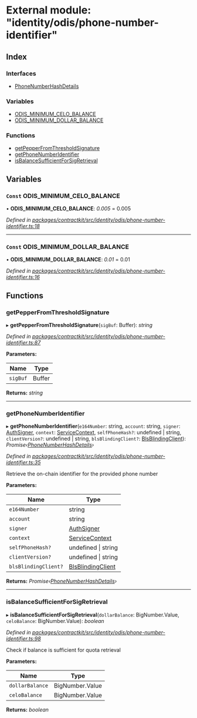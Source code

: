 # External module: "identity/odis/phone-number-identifier"

## Index

### Interfaces

* [PhoneNumberHashDetails](../interfaces/_identity_odis_phone_number_identifier_.phonenumberhashdetails.md)

### Variables

* [ODIS_MINIMUM_CELO_BALANCE](_identity_odis_phone_number_identifier_.md#const-odis_minimum_celo_balance)
* [ODIS_MINIMUM_DOLLAR_BALANCE](_identity_odis_phone_number_identifier_.md#const-odis_minimum_dollar_balance)

### Functions

* [getPepperFromThresholdSignature](_identity_odis_phone_number_identifier_.md#getpepperfromthresholdsignature)
* [getPhoneNumberIdentifier](_identity_odis_phone_number_identifier_.md#getphonenumberidentifier)
* [isBalanceSufficientForSigRetrieval](_identity_odis_phone_number_identifier_.md#isbalancesufficientforsigretrieval)

## Variables

### `Const` ODIS_MINIMUM_CELO_BALANCE

• **ODIS_MINIMUM_CELO_BALANCE**: *0.005* = 0.005

*Defined in [packages/contractkit/src/identity/odis/phone-number-identifier.ts:18](https://github.com/celo-org/celo-monorepo/blob/master/packages/contractkit/src/identity/odis/phone-number-identifier.ts#L18)*

___

### `Const` ODIS_MINIMUM_DOLLAR_BALANCE

• **ODIS_MINIMUM_DOLLAR_BALANCE**: *0.01* = 0.01

*Defined in [packages/contractkit/src/identity/odis/phone-number-identifier.ts:16](https://github.com/celo-org/celo-monorepo/blob/master/packages/contractkit/src/identity/odis/phone-number-identifier.ts#L16)*

## Functions

###  getPepperFromThresholdSignature

▸ **getPepperFromThresholdSignature**(`sigBuf`: Buffer): *string*

*Defined in [packages/contractkit/src/identity/odis/phone-number-identifier.ts:87](https://github.com/celo-org/celo-monorepo/blob/master/packages/contractkit/src/identity/odis/phone-number-identifier.ts#L87)*

**Parameters:**

Name | Type |
------ | ------ |
`sigBuf` | Buffer |

**Returns:** *string*

___

###  getPhoneNumberIdentifier

▸ **getPhoneNumberIdentifier**(`e164Number`: string, `account`: string, `signer`: [AuthSigner](_identity_odis_query_.md#authsigner), `context`: [ServiceContext](../interfaces/_identity_odis_query_.servicecontext.md), `selfPhoneHash?`: undefined | string, `clientVersion?`: undefined | string, `blsBlindingClient?`: [BlsBlindingClient](../interfaces/_identity_odis_bls_blinding_client_.blsblindingclient.md)): *Promise‹[PhoneNumberHashDetails](../interfaces/_identity_odis_phone_number_identifier_.phonenumberhashdetails.md)›*

*Defined in [packages/contractkit/src/identity/odis/phone-number-identifier.ts:35](https://github.com/celo-org/celo-monorepo/blob/master/packages/contractkit/src/identity/odis/phone-number-identifier.ts#L35)*

Retrieve the on-chain identifier for the provided phone number

**Parameters:**

Name | Type |
------ | ------ |
`e164Number` | string |
`account` | string |
`signer` | [AuthSigner](_identity_odis_query_.md#authsigner) |
`context` | [ServiceContext](../interfaces/_identity_odis_query_.servicecontext.md) |
`selfPhoneHash?` | undefined &#124; string |
`clientVersion?` | undefined &#124; string |
`blsBlindingClient?` | [BlsBlindingClient](../interfaces/_identity_odis_bls_blinding_client_.blsblindingclient.md) |

**Returns:** *Promise‹[PhoneNumberHashDetails](../interfaces/_identity_odis_phone_number_identifier_.phonenumberhashdetails.md)›*

___

###  isBalanceSufficientForSigRetrieval

▸ **isBalanceSufficientForSigRetrieval**(`dollarBalance`: BigNumber.Value, `celoBalance`: BigNumber.Value): *boolean*

*Defined in [packages/contractkit/src/identity/odis/phone-number-identifier.ts:98](https://github.com/celo-org/celo-monorepo/blob/master/packages/contractkit/src/identity/odis/phone-number-identifier.ts#L98)*

Check if balance is sufficient for quota retrieval

**Parameters:**

Name | Type |
------ | ------ |
`dollarBalance` | BigNumber.Value |
`celoBalance` | BigNumber.Value |

**Returns:** *boolean*

